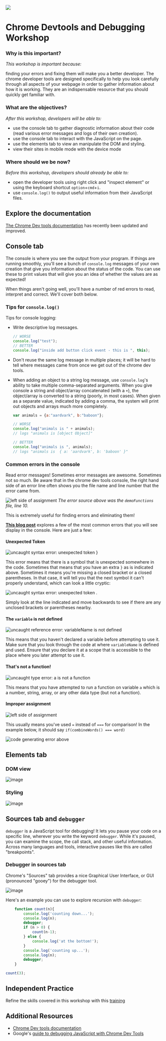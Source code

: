<!--
Creator: <Name>
Market: SF
-->

![](https://ga-dash.s3.amazonaws.com/production/assets/logo-9f88ae6c9c3871690e33280fcf557f33.png)

# Chrome Devtools and Debugging Workshop

### Why is this important?
<!-- framing the "why" in big-picture/real world examples -->
*This workshop is important because:*

finding your errors and fixing them will make you a better developer. The chrome developer tools are designed specifically to help you look carefully through all aspects of your webpage in order to gather information about how it is working. They are an indispensable resource that you should quickly get familiar with.

### What are the objectives?
<!-- specific/measurable goal for students to achieve -->
*After this workshop, developers will be able to:*

- use the console tab to gather diagnostic information about their code (read various error messages and logs of their own creation).
- use the console tab to interact with the JavaScript on the page.
- use the elements tab to view an manipulate the DOM and styling.
- view their sites in mobile mode with the device mode

### Where should we be now?
<!-- call out the skills that are prerequisites -->
*Before this workshop, developers should already be able to:*

- open the developer tools using right click and "inspect element" or using the keyboard shortcut `option`+`cmd`+`i`.
- use `console.log()` to output useful information from their JavaScript files.


## Explore the documentation

[The Chrome Dev tools documentation](https://developers.google.com/web/tools/chrome-devtools/) has recently been updated and improved.


## Console tab

The console is where you see the output from your program. If things are running smoothly, you'll see a bunch of `console.log` messages of your own creation that give you information about the status of the code. You can use these to print values that will give you an idea of whether the values are as expected!

When things aren't going well, you'll have a number of red errors to read, interpret and correct. We'll cover both below.

### Tips for `console.log()`

Tips for console logging:

* Write descriptive log messages.

	```js
	// WORSE
	console.log("test");
	// BETTER
	console.log("inside add button click event - this is ", this);
	```
* Don't reuse the same log message in multiple places; it will be hard to tell where messages came from once we get out of the chrome dev tools.  
* When adding an object to a string log message, use `console.log`'s ability to take multiple comma-separated arguments.  When you give console a string and object/array concatenated (with a `+`), the object/array is converted to a string (poorly, in most cases). When given as a separate value, indicated by adding a comma, the system will print out objects and arrays much more completely.

	```js
	var animals = {a:"aardvark", b:"baboon"};

	// WORSE
	console.log("animals is " + animals);
	// logs "animals is [object Object]"

	// BETTER
	console.log("animals is ", animals);
	// logs "animals is  { a: 'aardvark', b: 'baboon' }"
	```

### Common errors in the console

Read error messages! Sometimes error messages are awesome. Sometimes not so much.  Be aware that in the chrome dev tools console, the right hand side of an error line often shows you the file name and line number that the error came from.

![left side of assignment](https://cloud.githubusercontent.com/assets/6520345/17777475/8b5f2542-6515-11e6-8e75-667f52c99fd9.png)
_The error source above was the `demoFunctions` file, line 10._

This is extremely useful for finding errors and eliminating them!

**[This blog post](https://davidwalsh.name/fix-javascript-errors)** explores a few of the most common errors that you will see display in the console. Here are just a few:

#### Unexpected Token
![uncaught syntax error: unexpected token }](https://cloud.githubusercontent.com/assets/6520345/17763727/74320592-64cf-11e6-8c9d-064e0d0808fd.png)

This error means that there is a symbol that is unexpected somewhere in the code. Sometimes that means that you have an extra `}` as is indicated above. Sometimes it means you're missing a closed bracket or a closed parentheses. In that case, it will tell you that the next symbol it can't properly understand, which can look a little cryptic:

![uncaught syntax error: unexpected token . ](https://cloud.githubusercontent.com/assets/6520345/17763801/eadc52b0-64cf-11e6-92b6-4e5092729c69.png)

Simply look at the line indicated and move backwards to see if there are any unclosed brackets or parentheses nearby.

#### The `variable` is not defined

![uncaught reference error: variableName is not defined](https://cloud.githubusercontent.com/assets/6520345/17764043/9b6f56c6-64d1-11e6-84ae-8469100b9955.png)

This means that you haven't declared a variable before attempting to use it. Make sure that you look through the code at where `variableName` is defined and used. Ensure that you declare it at a scope that is accessible to the place where you later attempt to use it.

#### That's not a function!

![uncaught type error: a is not a function](https://cloud.githubusercontent.com/assets/6520345/17764091/fcb90cc4-64d1-11e6-8475-e94155e85400.png)

This means that you have attempted to run a function on variable `a` which is a number, string, array, or any other data type (but not a function).

#### Improper assignment

![left side of assignment](https://cloud.githubusercontent.com/assets/6520345/17777475/8b5f2542-6515-11e6-8e75-667f52c99fd9.png)

This usually means you've used `=` instead of `===` for comparison! In the example below, it should say `if(combineWords() === word)`

![code generating error above](https://cloud.githubusercontent.com/assets/6520345/17777599/f2e2f680-6515-11e6-9e77-4c70a8012bf9.png)





## Elements tab

### DOM view

![image](https://cloud.githubusercontent.com/assets/6520345/17778696/c8b97bfa-6519-11e6-8565-f561d78282e8.png)



### Styling

![image](https://cloud.githubusercontent.com/assets/6520345/17778767/06500eca-651a-11e6-8515-a90c6eb65825.png)


## Sources tab and `debugger`

`debugger` is a JavaScript tool for debugging! It lets you pause your code on a specific line, wherever you write the keyword `debugger`. While it's paused, you can examine the scope, the call stack, and other useful information.  Across many languages and tools, interactive pauses like this are called "breakpoints".


### Debugger in sources tab

Chrome's "Sources" tab provides a nice Graphical User Interface, or GUI (pronounced "gooey") for the debugger tool.

![image](https://cloud.githubusercontent.com/assets/6520345/17778249/441d6178-6518-11e6-9542-aa84ea13feeb.png)



Here's an example you can use to explore recursion with `debugger`:

```js
	function count(n){
	    console.log('counting down...');
	    console.log(n);
	    debugger;
	    if (n > 0) {
	        count(n-1);
	    } else {
	        console.log('at the bottom!');
	    }
	    console.log('counting up...');
	    console.log(n);
	    debugger;
	}

count(3);
```


## Independent Practice
Refine the skills covered in this workshop with this [training](https://github.com/sf-wdi-31/dev-tools-training)


## Additional Resources
- [Chrome Dev tools documentation](https://developers.google.com/web/tools/chrome-devtools/)
- Google's <a href="https://developers.google.com/web/tools/javascript/index?hl=en">guide to debugging JavaScript with Chrome Dev Tools</a>
